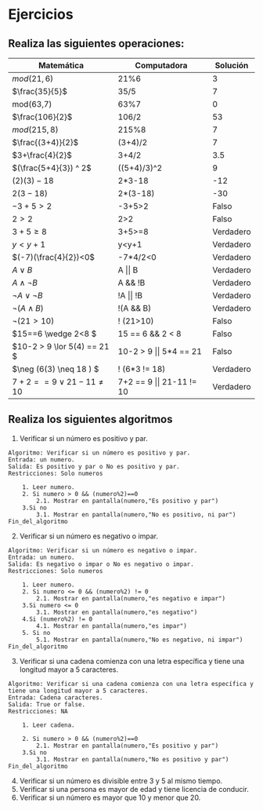 # Ejercicios
Realiza las siguientes operaciones: 
---
|Matemática|Computadora|Solución|
|-|-|-|
|$mod(21,6)$|21%6|3
|$\frac{35}{5}$|35/5|7
|mod(63,7)|63%7|0
|$\frac{106}{2}$|106/2|53
|$mod(215,8)$|215%8|7
|$\frac{(3+4)}{2}$|(3+4)/2|7
|$3+\frac{4}{2}$|3+4/2|3.5
|$(\frac{5+4}{3}) ^ 2$|((5+4)/3)^2|9
|$(2)(3)-18$|2*3-18|-12
|$2(3-18)$|2*(3-18)|-30
|$-3+5>2$|-3+5>2|Falso
|$2>2$|2>2|Falso
|$3+5\geq8$|3+5>=8|Verdadero
|$y < y+1$| y<y+1 | Verdadero
|$(-7)(\frac{4}{2})<0$|-7*4/2<0|Verdadero
|$A \lor B$|A \|\| B|Verdadero
|$A \wedge \neg B$ |A && !B|Verdadero
|$\neg A \lor \neg B$|!A \|\| !B| Verdadero
|$\neg ( A \wedge B)$|!(A && B)|Verdadero
|$\neg (21>10)$|! (21>10)| Falso
|$15==6 \wedge 2<8 $|15 == 6 && 2 < 8| Falso
|$10-2 > 9 \lor 5(4) == 21 $|10-2 > 9 \|\| 5*4 == 21| Falso
|$\neg (6(3) \neq 18 ) $|! (6*3 != 18)|Verdadero
|$7+2 == 9 \lor 21 - 11 \neq 10$|7+2 == 9 \|\| 21-11 != 10 | Verdadero


## Realiza los siguientes algoritmos
1. Verificar si un número es positivo y par.
	
```psc
Algoritmo: Verificar si un número es positivo y par.
Entrada: un numero.
Salida: Es positivo y par o No es positivo y par.
Restricciones: Solo numeros
    
    1. Leer numero.
    2. Si numero > 0 && (numero%2)==0
    	2.1. Mostrar en pantalla(numero,"Es positivo y par")
    3.Si no
		3.1. Mostrar en pantalla(numero,"No es positivo, ni par")
Fin_del_algoritmo
```
2. Verificar si un número es negativo o impar.

```psc
Algoritmo: Verificar si un número es negativo o impar.
Entrada: un numero.
Salida: Es negativo o impar o No es negativo o impar.
Restricciones: Solo numeros
    
    1. Leer numero.
    2. Si numero <= 0 && (numero%2) != 0
    	2.1. Mostrar en pantalla(numero,"es negativo e impar")
    3.Si numero <= 0
		3.1. Mostrar en pantalla(numero,"es negativo")
	4.Si (numero%2) != 0
		4.1. Mostrar en pantalla(numero,"es impar")
	5. Si no
		5.1. Mostrar en pantalla(numero,"No es negativo, ni impar")
Fin_del_algoritmo
```
3. Verificar si una cadena comienza con una letra específica y tiene una longitud mayor a 5 caracteres.

```psc
Algoritmo: Verificar si una cadena comienza con una letra específica y tiene una longitud mayor a 5 caracteres.
Entrada: Cadena caracteres.
Salida: True or false.
Restricciones: NA
    
    1. Leer cadena.

    2. Si numero > 0 && (numero%2)==0
    	2.1. Mostrar en pantalla(numero,"Es positivo y par")
    3.Si no
		3.1. Mostrar en pantalla(numero,"No es positivo y par")
Fin_del_algoritmo
```
4. Verificar si un número es divisible entre 3 y 5 al mismo tiempo.
5. Verificar si una persona es mayor de edad y tiene licencia de conducir.
6. Verificar si un número es mayor que 10 y menor que 20.

